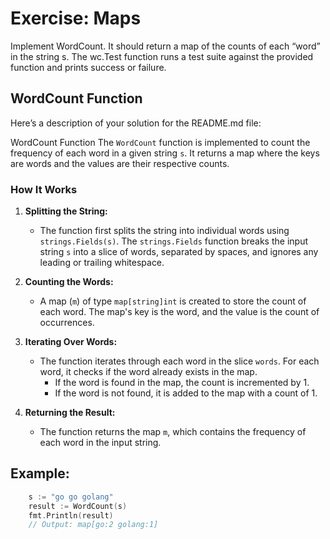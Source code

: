 # Exercise: Maps

Implement WordCount. It should return a map of the counts of each “word” in the string s. The wc.Test function runs a test suite against the provided function and prints success or failure. 

## WordCount Function

Here’s a description of your solution for the README.md file:

WordCount Function
The `WordCount` function is implemented to count the frequency of each word in a given string `s`. It returns a map where the keys are words and the values are their respective counts.

### How It Works
1. **Splitting the String:**
    - The function first splits the string into individual words using `strings.Fields(s)`. The `strings.Fields` function breaks the input string `s` into a slice of words, separated by spaces, and ignores any leading or trailing whitespace.

2. **Counting the Words:**
    - A map (`m`) of type `map[string]int` is created to store the count of each word. The map's key is the word, and the value is the count of occurrences.

3. **Iterating Over Words:**
   - The function iterates through each word in the slice `words`. For each word, it checks if the word already exists in the map.
     - If the word is found in the map, the count is incremented by 1.
     - If the word is not found, it is added to the map with a count of 1.


4. **Returning the Result:**
    - The function returns the map `m`, which contains the frequency of each word in the input string.

## Example:
```go
    s := "go go golang"
    result := WordCount(s)
    fmt.Println(result)
    // Output: map[go:2 golang:1]
```